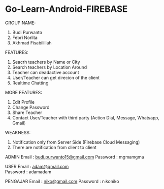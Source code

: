 # Go-Learn-Android-FIREBASE

GROUP NAME:
1. Budi Purwanto
2. Febri Norlita
3. Akhmad Fisabilillah

FEATURES:
1. Seacrh teachers by Name or City
2. Search teachers by Location Around
3. Teacher can deadactive account 
4. User/Teacher can get direcion of the client
4. Realtime Chatting

MORE FEATURES:
1. Edit Profile
2. Change Password
3. Share Teacher
4. Contact User/Teacher with third party (Action Dial, Message, Whatsapp, Gmail)

WEAKNESS:
1. Notification only from Server Side (Firebase Cloud Messaging)
2. There are notification from client to client 

ADMIN
Email     : budi.purwanto15@gmail.com
Password  : mgmamgma

USER
Email     : adam@gmail.com  
Password  : adamadam

PENGAJAR
Email     : niko@gmail.com
Password  : nikoniko

